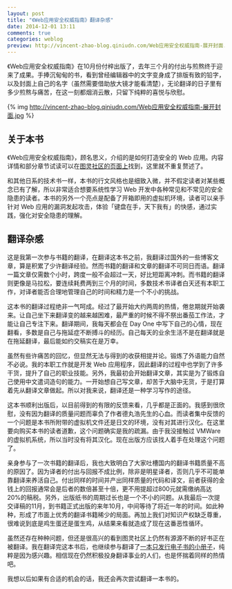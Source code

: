 ```yaml
---
layout: post
title: "《Web应用安全权威指南》翻译杂感"
date: 2014-12-01 13:11
comments: true
categories: weblog
preview: http://vincent-zhao-blog.qiniudn.com/Web应用安全权威指南-展开封面.jpg
---
```

《Web应用安全权威指南》在10月份付梓出版了，去年三个月的付出与煎熬终于迎来了成果。手捧沉甸甸的书，看到曾经编辑器中的文字变身成了排版有致的铅字，以及封面上自己的名字（虽然需要借助放大镜才能看清楚），无论翻译的日子里有多少煎熬与痛苦，在这一刻都烟消云散，只留下纯粹的喜悦与欣慰。

{% img http://vincent-zhao-blog.qiniudn.com/Web应用安全权威指南-展开封面.jpg  %}

## 关于本书

《Web应用安全权威指南》，顾名思义，介绍的是如何打造安全的 Web 应用。内容详情和部分章节试读可以在[图灵社区的页面上][1]找到，这里就不重复赘述了。

和其他日系的技术书一样，本书的行文风格也是细致入微，并不假定读者对某些概念已有了解，所以非常适合想要系统性学习 Web 开发中各种常见和不常见的安全隐患的读者。本书的另外一个亮点是配备了开箱即用的虚拟机环境，读者可以亲手针对 Web 应用的漏洞发起攻击，体验「键盘在手，天下我有」的快感，通过实践，强化对安全隐患的理解。

## 翻译杂感

这是我第一次参与书籍的翻译，在翻译这本书之前，我翻译过国外的一些博客文章，算是积累了少许翻译经验。然而书籍的翻译和文章的翻译不可同日而语。翻译一篇文章仅需数个小时，跨度一般不会超过一天，好比短距离冲刺。而书籍的翻译则更像是马拉松，要连续耗费两到三个月的时间，多数技术书译者白天还有本职工作，对译者能否合理地管理自己的时间和精力是一个不小的挑战。

这本书的翻译过程绝非一气呵成。经过了最开始大约两周的热情，倦怠期就开始袭来。让自己坐下来翻译变的越来越困难，最严重的时候不得不祭出番茄工作法，才能让自己专注下来。翻译期间，我每天都会在 Day One 中写下自己的心情，现在翻看，多数是自己与拖延症不断搏斗的经历。自己每天的业余生活不是在翻译就是在拖延翻译，最后能如约交稿实在是万幸。

虽然有些许痛苦的回忆，但显然无法与得到的收获相提并论。锻炼了外语能力自然不必说。我的本职工作就是开发 Web 应用程序，因此翻译的过程中也学到了许多干货，提升了自己的职业技能。另外，我最初会开始翻译文章，其实是为了锻炼自己使用中文遣词造句的能力。一开始想自己写文章，却苦于大脑中无货，于是打算着先从翻译文章做起。所以对我来说，翻译还是一种学习写作的途径。

这本书顺利出版后，以目前得到的有限的反馈来看，几乎都是正面的。我感到很欣慰，没有因为翻译的质量问题而辜负了作者德丸浩先生的心血。而读者集中反馈的一个问题是本书所附带的虚拟机文件还是日文的环境，没有对其进行汉化。在这里要向购买本书的读者道歉，这个问题确实是我的疏漏。由于我没接触过 VMWare 的虚拟机系统，所以当时没有将其汉化。现在出版方应该找人着手在处理这个问题了。

亲身参与了一次书籍的翻译后，我也大致明白了大家吐槽国内的翻译书籍质量不高的原因了。因为译者的付出与回报不成比例，除非是明星译者，否则几乎不可能单靠翻译来养活自己。付出同样的时间并产出同样质量的代码和译文，前者获得的金钱上的回报通常会是后者的数倍甚至十倍，更不用提超过800元就需缴纳高达20%的稿税。另外，出版纸书的周期过长也是一个不小的问题。从我最后一次提交译稿的11月，到书籍正式出版的来年10月，中间等待了将近一年的时间。如此种种，形成了市面上优秀的翻译书籍稀少的局面。再加上我们对知识产权缺乏尊重，很难说到底是鸡生蛋还是蛋生鸡，从结果来看就造成了现在这番恶性循环。

虽然还存在种种问题，但还是很高兴的看到图灵社区上仍然有源源不断的好书正在被翻译。我在翻译完这本书后，也继续参与翻译了[一本只发行电子书的小册子][2]，纯粹是因为感兴趣。相信现在仍然积极投身翻译事业的人们，也是怀揣着同样的热情吧。

我想以后如果有合适的机会的话，我还会再次尝试翻译一本书的。

[1]:http://www.ituring.com.cn/book/1249
[2]:http://www.ituring.com.cn/book/1339
